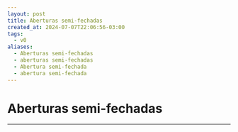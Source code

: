 ```yaml
---
layout: post
title: Aberturas semi-fechadas
created_at: 2024-07-07T22:06:56-03:00
tags:
  - v0
aliases:
  - Aberturas semi-fechadas
  - aberturas semi-fechadas
  - Abertura semi-fechada
  - abertura semi-fechada
---
```

# Aberturas semi-fechadas
----

